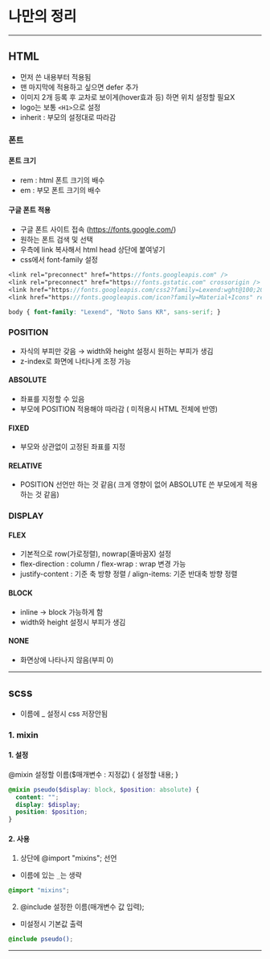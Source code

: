 # 나만의 정리
---
## HTML
- 먼저 쓴 내용부터 적용됨
- 맨 마지막에 적용하고 싶으면 defer 추가
- 이미지 2개 등록 후 교차로 보이게(hover효과 등) 하면 위치 설정할 필요X
- logo는 보통 `<H1>`으로 설정
- inherit : 부모의 설정대로 따라감
### 폰트
#### 폰트 크기
 - rem : html 폰트 크기의 배수
 - em : 부모 폰트 크기의 배수
   
#### 구글 폰트 적용
 - 구글 폰트 사이트 접속 (https://fonts.google.com/)
 - 원하는 폰트 검색 및 선택
 - 우측에 link 복사해서 html head 상단에 붙여넣기
 - css에서 font-family 설정
```scss
<link rel="preconnect" href="https://fonts.googleapis.com" />
<link rel="preconnect" href="https://fonts.gstatic.com" crossorigin />
<link href="https://fonts.googleapis.com/css2?family=Lexend:wght@100;200;300;400;500;600;700;800;900&family=Noto+Sans+KR:wght@100;300;400;500;700;900&display=swap" rel="stylesheet" />
<link href="https://fonts.googleapis.com/icon?family=Material+Icons" rel="stylesheet" />

body { font-family: "Lexend", "Noto Sans KR", sans-serif; }
```
   
### POSITION
- 자식의 부피만 갖음 → width와 height 설정시 원하는 부피가 생김
- z-index로 화면에 나타나게 조정 가능
#### ABSOLUTE
- 좌표를 지정할 수 있음
- 부모에 POSITION 적용해야 따라감 ( 미적용시 HTML 전체에 반영)
#### FIXED
- 부모와 상관없이 고정된 좌표를 지정
#### RELATIVE
- POSITION 선언만 하는 것 같음( 크게 영향이 없어 ABSOLUTE 쓴 부모에게 적용하는 것 같음)
   
### DISPLAY
#### FLEX
- 기본적으로 row(가로정렬), nowrap(줄바꿈X) 설정
- flex-direction : column / flex-wrap : wrap 변경 가능
- justify-content : 기준 축 방향 정렬 / align-items: 기준 반대축 방향 정렬
#### BLOCK
- inline → block 가능하게 함
- width와 height 설정시 부피가 생김
#### NONE
- 화면상에 나타나지 않음(부피 0)
---
##  scss
- 이름에 _ 설정시 css 저장안됨
### 1. mixin
#### 1. 설정
@mixin 설정할 이름($매개변수 : 지정값) { 설정할 내용; }
```scss
@mixin pseudo($display: block, $position: absolute) {
  content: "";
  display: $display;
  position: $position;
}
```
#### 2. 사용
1. 상단에 @import "mixins"; 선언
 - 이름에 있는 `_`는 생략
```scss
@import "mixins";
```
2. @include 설정한 이름(매개변수 값 입력);
- 미설정시 기본값 출력
```scss
@include pseudo();
```
---
